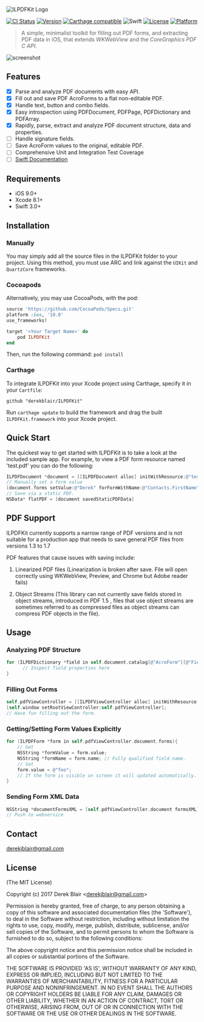 ![ILPDFKit Logo](	
https://s3-eu-west-1.amazonaws.com/derekblair/ilpdfkit.png)

[![CI Status](http://img.shields.io/travis/derekblair/ILPDFKit.svg?style=flat)](https://travis-ci.org/derekblair/ILPDFKit)
[![Version](https://img.shields.io/cocoapods/v/ILPDFKit.svg?style=flat)](http://cocoapods.org/pods/ILPDFKit)
[![Carthage compatible](https://img.shields.io/badge/Carthage-compatible-4BC51D.svg?style=flat)](https://github.com/Carthage/Carthage)
![Swift](https://img.shields.io/badge/%20in-swift%203.0-orange.svg)
[![License](https://img.shields.io/cocoapods/l/ILPDFKit.svg?style=flat)](http://cocoapods.org/pods/ILPDFKit)
[![Platform](https://img.shields.io/cocoapods/p/ILPDFKit.svg?style=flat)](http://cocoapods.org/pods/ILPDFKit)


> A simple, minimalist toolkit for filling out PDF forms, and extracting PDF data in iOS, that extends *WKWebView* and the *CoreGraphics PDF C API*.

![screenshot](http://imgur.com/oo5HLUg.png)

## Features

- [x] Parse and analyze PDF documents with easy API.
- [x] Fill out and save PDF AcroForms to a flat non-editable PDF.
- [x] Handle text, button and combo fields.
- [x] Easy introspection using PDFDocument, PDFPage, PDFDictionary and PDFArray.
- [x] Rapidly, parse, extract and analyze PDF document structure, data and properties.
- [ ] Handle signature fields.
- [ ] Save AcroForm values to the original, editable PDF.
- [ ] Comprehensive Unit and Integration Test Coverage
- [ ] [Swift Documentation](http://cocoadocs.org/docsets/ILPDFKit)

## Requirements

- iOS 9.0+
- Xcode 8.1+
- Swift 3.0+

## Installation

### Manually 
 You may simply add all the source files in the ILPDFKit folder to your project. Using this method, you must use ARC and link against the `UIKit` and `QuartzCore` frameworks. 
 
### Cocoapods
 Alternatively, you may use CocoaPods, with the pod:
 
```ruby
source 'https://github.com/CocoaPods/Specs.git'
platform :ios, '10.0'
use_frameworks!

target '<Your Target Name>' do
    pod ILPDFKit
end  
```

Then, run the following command:
`pod install`
 
### Carthage

To integrate ILPDFKit into your Xcode project using Carthage, specify it in your `Cartfile`:

```ogdl
github "derekblair/ILPDFKit"
```

Run `carthage update` to build the framework and drag the built `ILPDFKit.framework` into your Xcode project.

## Quick Start

 The quickest way to get started with ILPDFKit is to take a look at the included sample app. For example, to view a PDF form resource named 'test.pdf' you can do the following: 
 
 
```objective-c
ILPDFDocument *document = [[ILPDFDocument alloc] initWithResource:@"test.pdf"];
// Manually set a form value
[document.forms setValue:@"Derek" forFormWithName:@"Contacts.FirstName"];
// Save via a static PDF.
NSData* flatPDF = [document savedStaticPDFData]
```

## PDF Support 

ILPDFKit currently supports a narrow range of PDF versions and is not suitable for a production app that needs to save general PDF files from versions 1.3 to 1.7
  
 PDF features that cause issues with saving include:
  
  1. Linearized PDF files (Linearization is broken after save. File will open correctly using WKWebView, Preview, and Chrome but Adobe reader fails)
  
  2. Object Streams (This library can not currently save fields stored in object streams, introduced in PDF 1.5 , files that use object streams are sometimes referred to as compressed files as object streams can compress PDF objects in the file).
  
  
## Usage

### Analyzing PDF Structure 

```objective-c
for (ILPDFDictionary *field in self.document.catalog[@"AcroForm"][@"Fields"]) {
      // Inspect field properties here
}
```

### Filling Out Forms

```objective-c
self.pdfViewController = [[ILPDFViewController alloc] initWithResource:@"test.pdf"];
[self.window setRootViewController:self.pdfViewController];
// Have fun filling out the form.
```

### Getting/Setting Form Values Explicitly

```objective-c
for (ILPDFForm *form in self.pdfViewController.document.forms){
	// Get
	NSString *formValue = form.value;
	NSString *formName = form.name; // Fully qualified field name.
	// Set
	form.value = @"foo";
	// If the form is visible on screen it will updated automatically.
}
```
	
### Sending Form XML Data 
```objective-c
NSString *documentFormsXML = [self.pdfViewController.document formsXML];
// Push to webservice
```
	

## Contact

[derekjblair@gmail.com](mailto:derekjblair@gmail.com)

## License

(The MIT License)

Copyright (c) 2017 Derek Blair &lt;derekjblair@gmail.com&gt;

Permission is hereby granted, free of charge, to any person obtaining
a copy of this software and associated documentation files (the
'Software'), to deal in the Software without restriction, including
without limitation the rights to use, copy, modify, merge, publish,
distribute, sublicense, and/or sell copies of the Software, and to
permit persons to whom the Software is furnished to do so, subject to
the following conditions:

The above copyright notice and this permission notice shall be
included in all copies or substantial portions of the Software.

THE SOFTWARE IS PROVIDED 'AS IS', WITHOUT WARRANTY OF ANY KIND,
EXPRESS OR IMPLIED, INCLUDING BUT NOT LIMITED TO THE WARRANTIES OF
MERCHANTABILITY, FITNESS FOR A PARTICULAR PURPOSE AND NONINFRINGEMENT.
IN NO EVENT SHALL THE AUTHORS OR COPYRIGHT HOLDERS BE LIABLE FOR ANY
CLAIM, DAMAGES OR OTHER LIABILITY, WHETHER IN AN ACTION OF CONTRACT,
TORT OR OTHERWISE, ARISING FROM, OUT OF OR IN CONNECTION WITH THE
SOFTWARE OR THE USE OR OTHER DEALINGS IN THE SOFTWARE.
